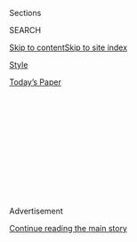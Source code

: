<div id="app">

<div>

<div>

<div>

<div class="NYTAppHideMasthead css-1q2w90k e1suatyy0">

<div class="section css-ui9rw0 e1suatyy2">

<div class="css-eph4ug er09x8g0">

<div class="css-6n7j50">

</div>

<span class="css-1dv1kvn">Sections</span>

<div class="css-10488qs">

<span class="css-1dv1kvn">SEARCH</span>

</div>

[Skip to content](#site-content)[Skip to site
index](#site-index)

</div>

<div id="masthead-section-label" class="css-1wr3we4 eaxe0e00">

[Style](https://www.nytimes3xbfgragh.onion/section/style)

</div>

<div class="css-10698na e1huz5gh0">

</div>

</div>

<div id="masthead-bar-one" class="section hasLinks css-15hmgas e1csuq9d3">

<div class="css-uqyvli e1csuq9d0">

</div>

<div class="css-1uqjmks e1csuq9d1">

</div>

<div class="css-9e9ivx">

[](https://myaccount.nytimes3xbfgragh.onion/auth/login?response_type=cookie&client_id=vi)

</div>

<div class="css-1bvtpon e1csuq9d2">

[Today’s
Paper](https://www.nytimes3xbfgragh.onion/section/todayspaper)

</div>

</div>

</div>

</div>

<div data-aria-hidden="false">

<div id="site-content" data-role="main">

<div>

<div class="css-1aor85t" style="opacity:0.000000001;z-index:-1;visibility:hidden">

<div class="css-1hqnpie">

<div class="css-epjblv">

<span class="css-17xtcya">[Style](/section/style)</span><span class="css-x15j1o">|</span><span class="css-fwqvlz">Sweatpants
and No
Caviar</span>

</div>

<div class="css-k008qs">

<div class="css-1iwv8en">

<span class="css-18z7m18"></span>

<div>

</div>

</div>

<span class="css-1n6z4y"></span>

<div class="css-1705lsu">

<div class="css-4xjgmj">

<div class="css-4skfbu" data-role="toolbar" data-aria-label="Social Media Share buttons, Save button, and Comments Panel with current comment count" data-testid="share-tools">

  - 
  - 
  - 
  - 
    
    <div class="css-6n7j50">
    
    </div>

  - 

</div>

</div>

</div>

</div>

</div>

</div>

<div id="NYT_TOP_BANNER_REGION" class="css-13pd83m">

</div>

<div id="top-wrapper" class="css-1sy8kpn">

<div id="top-slug" class="css-l9onyx">

Advertisement

</div>

[Continue reading the main
story](#after-top)

<div class="ad top-wrapper" style="text-align:center;height:100%;display:block;min-height:250px">

<div id="top" class="place-ad" data-position="top" data-size-key="top">

</div>

</div>

<div id="after-top">

</div>

</div>

<div>

<div id="sponsor-wrapper" class="css-1hyfx7x">

<div id="sponsor-slug" class="css-19vbshk">

Supported by

</div>

[Continue reading the main
story](#after-sponsor)

<div id="sponsor" class="ad sponsor-wrapper" style="text-align:center;height:100%;display:block">

</div>

<div id="after-sponsor">

</div>

</div>

<div class="css-186x18t">

</div>

<div class="css-1vkm6nb ehdk2mb0">

# Sweatpants and No Caviar

</div>

Dennis Basso, Agnes Hsu-Tang and Athena Calderone are finding solace
outside the big city.

<div class="css-79elbk" data-testid="photoviewer-wrapper">

<div class="css-z3e15g" data-testid="photoviewer-wrapper-hidden">

</div>

<div class="css-1a48zt4 ehw59r15" data-testid="photoviewer-children">

![<span class="css-16f3y1r e13ogyst0" data-aria-hidden="true">Dennis
Basso with Dorinda Medley at a party for Avenue Magazine in
January.</span><span class="css-cnj6d5 e1z0qqy90" itemprop="copyrightHolder"><span class="css-1ly73wi e1tej78p0">Credit...</span><span><span>Nina
Westervelt for The New York
Times</span></span></span>](https://static01.graylady3jvrrxbe.onion/images/2020/05/10/fashion/08scene4/merlin_167736819_fcb5a6fa-8390-40ab-bd91-7c94ea882193-articleLarge.jpg?quality=75&auto=webp&disable=upscale)

</div>

</div>

<div class="css-18e8msd">

<div class="css-vp77d3 epjyd6m0">

<div class="css-1baulvz">

By [<span class="css-1baulvz last-byline" itemprop="name">Ruth La
Ferla</span>](https://www.nytimes3xbfgragh.onion/by/ruth-la-ferla)

</div>

</div>

  - May 8,
    2020

  - 
    
    <div class="css-4xjgmj">
    
    <div class="css-d8bdto" data-role="toolbar" data-aria-label="Social Media Share buttons, Save button, and Comments Panel with current comment count" data-testid="share-tools">
    
      - 
      - 
      - 
      - 
        
        <div class="css-6n7j50">
        
        </div>
    
      - 
    
    </div>
    
    </div>

</div>

</div>

<div class="section meteredContent css-1r7ky0e" name="articleBody" itemprop="articleBody">

<div class="css-1fanzo5 StoryBodyCompanionColumn">

<div class="css-53u6y8">

*With the New York party scene on hiatus, here is how some patrons and
society figures are spending their time and resources during the
coronavirus crisis.*

## Dennis Basso

**Age:** 66 (“but thinking I’m 40”)

**Occupation:** fashion designer and retailer

**Favorite charities:** [NewYork-Presbyterian
Hospital;](https://www.nyp.org) [the Boys Club of New
York](https://www.bcny.org); [Memorial Sloan Kettering Cancer
Center](https://www.mskcc.org)

**Where are you hunkering down?**

At my house in Water Mill, N.Y.

**What is your version of sheltering at home?**

We have been in Water Mill since March 13. I packed a couple of cashmere
blazers for the stay, but we’ve been here so long that the seasons have
changed. I’m in my studio right now, looking through the French doors at
a wraparound porch and a beautiful katsura tree. I’m here with my
husband, Michael Cominotto. It’s been quiet.

</div>

</div>

<div class="css-1fanzo5 StoryBodyCompanionColumn">

<div class="css-53u6y8">

**And stress free?**

Michael and I have never been together day and night for 50-plus days.
There have been a few tight moments, but we’re in a house with a big
garden. I don’t know if I could have done this in our Manhattan
apartment.

**How do you keep up with work?**

I’m on Zoom and working with my QVC team. For QVC we do an entire
collection. My clients are buying outerwear. It lifts me up that gals
have hope that one day this is going to end. The dining room is where I
film for QVC. The library has become the design studio for our Madison
Avenue store. We’re waiting to find out what fashion week will be.

**What do you think that will look like?**

Maybe we’ll all be showing in our studio. Maybe the presentations will
be more like the old collections in Paris, shown to a few people at a
time.

**Does anything make you nostalgic?**

We’ve had dinners in Water Mill for 60 or 70 people. That’s something
I’m missing more than restaurants right now. I have a large collection
of china, silver, crystal — that’s my passion. Every day I say, “I
promise you, girls, I’ll be
back.”

</div>

</div>

<div class="css-1fanzo5 StoryBodyCompanionColumn">

<div class="css-53u6y8">

-----

</div>

</div>

<div class="css-79elbk" data-testid="photoviewer-wrapper">

<div class="css-z3e15g" data-testid="photoviewer-wrapper-hidden">

</div>

<div class="css-1a48zt4 ehw59r15" data-testid="photoviewer-children">

![<span class="css-cnj6d5 e1z0qqy90" itemprop="copyrightHolder"><span class="css-1ly73wi e1tej78p0">Credit...</span><span>Krista
Schlueter for The New York
Times</span></span>](https://static01.graylady3jvrrxbe.onion/images/2020/05/10/fashion/08scene1/merlin_148155909_a2aced80-5956-4319-b7c7-92b1d562209f-articleLarge.jpg?quality=75&auto=webp&disable=upscale)

</div>

</div>

<div class="css-1fanzo5 StoryBodyCompanionColumn">

<div class="css-53u6y8">

## Agnes Hsu-Tang

**Age:** 48

**Occupation**: archaeologist and art historian

**Favorite Charities**: [Asia Society
Museum](https://asiasociety.org/museum); [New-York Historical
Society](https://www.nyhistory.org)

**Where are you hunkering down?**

At my ski house in Vail.

**You’re a New Yorker. What took you to Vail?**

I was with my husband \[Oscar Tang, the philanthropist and business
leader\], hoping to get in some skiing. We were there for one day before
they shut down all the slopes. It became a ghost town overnight. But we
would go on hikes and see a baby moose walking around. She was here for
a week, sometimes on our front grass.

**What’s been the downside of this crisis for you?**

I’ve always loved traveling. I miss that now. And since we’ve been
quarantined, I’ve felt so helpless reading about what was happening in
New York.

**How have you coped?**

I’ve been working with Louise Mirrer of the New-York Historical Society
to get medical supplies to hospitals in Queens and Brooklyn — those
public hospitals where the nurses were wearing trash bags and doctors
were calling us begging for masks. In Vail I drove around to every
hardware store and every market buying up masks and gloves to send to
New York. We own several boutique hotels around the world and have
gotten them to send supplies, too.

**Have you found other ways of giving back?**

I’m executive chair of the Asia Society Museum Triennial, so I’ve been
focused on that. Our work on the event, which has been moved to October
and will run through the following June, is especially vital at a time
when racism against Asians and Asian-Americans has resurged. We will
have an exhibition addressing that. It keeps me working 12-hour days.

</div>

</div>

<div class="css-1fanzo5 StoryBodyCompanionColumn">

<div class="css-53u6y8">

**How do you imagine your life post-Covid**?

This is going to sound totally nerdy, but once upon a time I studied to
be an opera singer. I’ve had this fantasy since I was a child of singing
an opera that I
composed.

-----

</div>

</div>

<div class="css-79elbk" data-testid="photoviewer-wrapper">

<div class="css-z3e15g" data-testid="photoviewer-wrapper-hidden">

</div>

<div class="css-1a48zt4 ehw59r15" data-testid="photoviewer-children">

<div class="css-1xdhyk6 erfvjey0">

<span class="css-1ly73wi e1tej78p0">Image</span>

<div class="css-zjzyr8">

<div data-testid="lazyimage-container" style="height:257.77777777777777px">

</div>

</div>

</div>

<span class="css-16f3y1r e13ogyst0" data-aria-hidden="true">Athena
Calderone with Ignacio Mattos at the Art Production Fund gala in
March.</span><span class="css-cnj6d5 e1z0qqy90" itemprop="copyrightHolder"><span class="css-1ly73wi e1tej78p0">Credit...</span><span>Krista
Schlueter for The New York Times</span></span>

</div>

</div>

<div class="css-1fanzo5 StoryBodyCompanionColumn">

<div class="css-53u6y8">

## Athena Calderone

**Age:** 45

**Occupation:** entertaining and interior design influencer and author

**Favorite Charities:** [Invisible Hands
Deliver](https://invisiblehandsdeliver.org); [City Meals on
Wheels](https://www.citymeals.org)

**Where are you hunkering down?**

At my house in Amagansett, N.Y.

**What’s that been like?**

My husband, teenage son and puppy came out here the Friday about six
weeks ago. New York sounded pretty apocalyptic at the time, so we’re
grateful just to have nature.

**You have a home in Brooklyn. Has country living altered your
routines?**

Most of the content that I create and share is within my home, so in a
sense my day-to-day hasn’t changed. But what I communicate has vastly
changed. Instead of just offering recipes, for example, I’m trying to
share ideas about how to buy ingredients that can last.

</div>

</div>

<div class="css-1fanzo5 StoryBodyCompanionColumn">

<div class="css-53u6y8">

**Has self-seclusion taken an emotional toll?**

I’m not feeling as productive as I’d like to be. I keep starting things
and not finishing them. Maybe I need structure, or maybe I’m just
adapting to a new normal. Most days I make sure to get out of my
sweatpants and brush my teeth. But some days it’s 4 o’clock and I
haven’t done either.

**Have other habits suffered?**

I’ve been eating crunchy cheese doodles, Frosted Flakes. I’m supposed to
be this healthy seasonal eater, but I want the comfort of childhood
right now.

**What’s been the upside for you?**

In Brooklyn our son, Jivan, is in his room all the time. For us, this
has been a great time to play board games, laugh and reconnect.
Thankfully, we’re not at each other’s throats.

**Have you found ways to focus outside home?**

My dad is in the hospital. I’m using my own sadness to act on things
related to our struggle. I’ve donated to Invisible Hands, a group
created by four college kids to get food to people who need it, and to
Meals on Wheels. We can all do without caviar right now.

*Interviews have been edited.*

</div>

</div>

<div>

</div>

</div>

<div>

</div>

<div>

</div>

<div>

</div>

<div>

<div id="bottom-wrapper" class="css-1ede5it">

<div id="bottom-slug" class="css-l9onyx">

Advertisement

</div>

[Continue reading the main
story](#after-bottom)

<div id="bottom" class="ad bottom-wrapper" style="text-align:center;height:100%;display:block;min-height:90px">

</div>

<div id="after-bottom">

</div>

</div>

</div>

</div>

</div>

## Site Index

<div>

</div>

## Site Information Navigation

  - [© <span>2020</span> <span>The New York Times
    Company</span>](https://help.nytimes3xbfgragh.onion/hc/en-us/articles/115014792127-Copyright-notice)

<!-- end list -->

  - [NYTCo](https://www.nytco.com/)
  - [Contact
    Us](https://help.nytimes3xbfgragh.onion/hc/en-us/articles/115015385887-Contact-Us)
  - [Work with us](https://www.nytco.com/careers/)
  - [Advertise](https://nytmediakit.com/)
  - [T Brand Studio](http://www.tbrandstudio.com/)
  - [Your Ad
    Choices](https://www.nytimes3xbfgragh.onion/privacy/cookie-policy#how-do-i-manage-trackers)
  - [Privacy](https://www.nytimes3xbfgragh.onion/privacy)
  - [Terms of
    Service](https://help.nytimes3xbfgragh.onion/hc/en-us/articles/115014893428-Terms-of-service)
  - [Terms of
    Sale](https://help.nytimes3xbfgragh.onion/hc/en-us/articles/115014893968-Terms-of-sale)
  - [Site
    Map](https://spiderbites.nytimes3xbfgragh.onion)
  - [Help](https://help.nytimes3xbfgragh.onion/hc/en-us)
  - [Subscriptions](https://www.nytimes3xbfgragh.onion/subscription?campaignId=37WXW)

</div>

</div>

</div>

</div>
